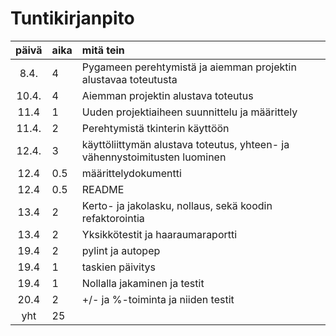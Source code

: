 # Tuntikirjanpito

| päivä | aika | mitä tein  |
| :----:|:-----| :-----|
| 8.4.  | 4    | Pygameen perehtymistä ja aiemman projektin alustavaa toteutusta |
| 10.4. | 4    | Aiemman projektin alustava toteutus |
| 11.4  | 1    | Uuden projektiaiheen suunnittelu ja määrittely
| 11.4. | 2    | Perehtymistä tkinterin käyttöön |
| 12.4. | 3    | käyttöliittymän alustava toteutus, yhteen- ja vähennystoimitusten luominen |
| 12.4  | 0.5  | määrittelydokumentti |
| 12.4  | 0.5  | README |
| 13.4  | 2    | Kerto- ja jakolasku, nollaus, sekä koodin refaktorointia |
| 13.4  | 2    | Yksikkötestit ja haaraumaraportti |
| 19.4  | 2    | pylint ja autopep |
| 19.4  | 1    | taskien päivitys |
| 19.4  | 1    | Nollalla jakaminen ja testit |
| 20.4  | 2    | +/- ja %-toiminta ja niiden testit |
| yht   | 25   | | 
